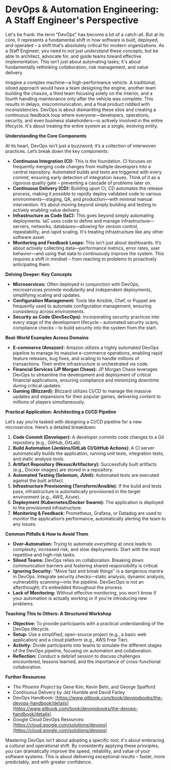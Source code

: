 # DevOps & Automation Engineering: A Staff Engineer's Perspective

Let's be frank: the term "DevOps" has become a bit of a catch-all. But at its core, it represents a fundamental shift in how software is built, deployed, and operated – a shift that’s absolutely critical for modern organizations. As a Staff Engineer, you need to not just _understand_ these concepts, but be able to architect, advocate for, and guide teams toward effective implementation. This isn’t just about automating tasks; it's about fundamentally rethinking collaboration, risk management, and value delivery.

Imagine a complex machine—a high-performance vehicle. A traditional, siloed approach would have a team designing the engine, another team building the chassis, a third team focusing solely on the interior, and a fourth handling maintenance only after the vehicle was complete. This results in delays, miscommunication, and a final product riddled with inconsistencies. DevOps is about dismantling these silos and creating a continuous feedback loop where everyone—developers, operations, security, and even business stakeholders—is actively involved in the entire lifecycle. It's about treating the entire system as a single, evolving entity.

**Understanding the Core Components**

At its heart, DevOps isn’t just a buzzword; it’s a collection of interwoven practices. Let’s break down the key components:

- **Continuous Integration (CI):** This is the foundation. CI focuses on frequently merging code changes from multiple developers into a central repository. Automated builds and tests are triggered with every commit, ensuring early detection of integration issues. Think of it as a rigorous quality gate – preventing a cascade of problems later on.
- **Continuous Delivery (CD):** Building upon CI, CD automates the release process, making it possible to rapidly deploy validated code to various environments—staging, QA, and production—with minimal manual intervention. It’s about moving beyond simply building and testing to actively enabling value delivery.
- **Infrastructure as Code (IaC):** This goes beyond simply automating deployments. IaC uses code to define and manage infrastructure—servers, networks, databases—allowing for version control, repeatability, and rapid scaling. It's treating infrastructure like any other software asset.
- **Monitoring and Feedback Loops:** This isn’t just about dashboards. It’s about actively collecting data—performance metrics, error rates, user behavior—and using that data to continuously improve the system. This requires a shift in mindset – from reacting to problems to proactively anticipating them.

**Delving Deeper: Key Concepts**

- **Microservices:** Often deployed in conjunction with DevOps, microservices promote modularity and independent deployments, simplifying scaling and updates.
- **Configuration Management:** Tools like Ansible, Chef, or Puppet are frequently used to automate configuration management, ensuring consistency across environments.
- **Security as Code (DevSecOps):** Incorporating security practices into every stage of the development lifecycle – automated security scans, compliance checks – to build security into the system from the start.

**Real-World Examples Across Domains**

- **E-commerce (Amazon):** Amazon utilizes a highly automated DevOps pipeline to manage its massive e-commerce operations, enabling rapid feature releases, bug fixes, and scaling to handle millions of transactions. Their entire infrastructure is orchestrated via code.
- **Financial Services (JP Morgan Chase):** JP Morgan Chase leverages DevOps to streamline the development and deployment of critical financial applications, ensuring compliance and minimizing downtime during critical updates.
- **Gaming (Blizzard):** Blizzard utilizes CI/CD to manage the massive updates and expansions for their popular games, delivering content to millions of players simultaneously.

**Practical Application: Architecting a CI/CD Pipeline**

Let’s say you’re tasked with designing a CI/CD pipeline for a new microservice. Here’s a detailed breakdown:

1.  **Code Commit (Developer):** A developer commits code changes to a Git repository (e.g., GitHub, GitLab).
2.  **Build Automation (Jenkins/GitLab CI/GitHub Actions):** A CI server automatically builds the application, running unit tests, integration tests, and static analysis tools.
3.  **Artifact Repository (Nexus/Artifactory):** Successfully built artifacts (e.g., Docker images) are stored in a repository.
4.  **Automated Testing (Selenium, JUnit):** Automated tests are executed against the built artifact.
5.  **Infrastructure Provisioning (Terraform/Ansible):** If the build and tests pass, infrastructure is automatically provisioned in the target environment (e.g., AWS, Azure).
6.  **Deployment (Kubernetes/Docker Swarm):** The application is deployed to the provisioned infrastructure.
7.  **Monitoring & Feedback:** Prometheus, Grafana, or Datadog are used to monitor the application’s performance, automatically alerting the team to any issues.

**Common Pitfalls & How to Avoid Them**

- **Over-Automation:** Trying to automate _everything_ at once leads to complexity, increased risk, and slow deployments. Start with the most repetitive and high-risk tasks.
- **Siloed Teams:** DevOps relies on collaboration. Breaking down communication barriers and fostering shared responsibility is critical.
- **Ignoring Security:** "Move fast and break things" is a dangerous mantra in DevOps. Integrate security checks—static analysis, dynamic analysis, vulnerability scanning—into the pipeline. DevSecOps is not an afterthought; it’s embedded throughout the process.
- **Lack of Monitoring:** Without effective monitoring, you won't know if your automation is actually working or if you're introducing new problems.

**Teaching This to Others: A Structured Workshop**

- **Objective:** To provide participants with a practical understanding of the DevOps lifecycle.
- **Setup:** Use a simplified, open-source project (e.g., a basic web application) and a cloud platform (e.g., AWS Free Tier).
- **Activity:** Divide participants into teams to simulate the different stages of the DevOps pipeline, focusing on automation and collaboration.
- **Reflection:** Conduct a debrief session to discuss challenges encountered, lessons learned, and the importance of cross-functional collaboration.

**Further Resources**

- _The Phoenix Project_ by Gene Kim, Kevin Behr, and George Spafford
- Continuous Delivery by Jez Humble and David Farley
- DevOps Handbook: [https://www.gitbook.com/book/devopsbooks/the-devops-handbook/details](https://www.gitbook.com/book/devopsbooks/the-devops-handbook/details)
- Google Cloud DevOps Resources: [https://cloud.google.com/solutions/devops](https://cloud.google.com/solutions/devops)

Mastering DevOps isn’t about adopting a specific tool; it's about embracing a cultural and operational shift. By consistently applying these principles, you can dramatically improve the speed, reliability, and value of your software systems. This is about delivering exceptional results – faster, more predictably, and with greater confidence.

```

```
